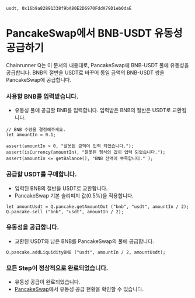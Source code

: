 ```meta-Currency
usdt, 0x16b9a82891338f9bA80E2D6970FddA79D1eb0daE
```

# PancakeSwap에서 BNB-USDT 유동성 공급하기

Chainrunner Q는 이 문서의 내용대로, PancakeSwap에 BNB-USDT 풀에 유동성을 공급합니다.
BNB의 절반을 USDT로 바꾸어 동일 금액의 BNB-USDT 쌍을 PancakeSwap에 공급합니다.

### 사용할 BNB를 입력받습니다.

- 유동성 풀에 공급할 BNB를 입력합니다. 입력받은 BNB의 절반은 USDT로 교환됩니다.

```input BNB
// BNB 수량을 결정해주세요.
let amountIn = 0.1;
```

```input-Verify
assert(amountIn > 0, "잘못된 금액이 입력 되었습니다.");
assert(isCurrency(amountIn), "잘못된 형식의 값이 입력 되었습니다.");
assert(amountIn <= getBalance(), "BNB 잔액이 부족합니다." );
```

### 공급할 USDT를 구매합니다.

- 입력된 BNB의 절반을 USDT로 교환합니다.
- PancakeSwap 기본 슬리피지 값(0.5%)을 적용합니다.

```taster
let amountUsdt = Q.pancake.getAmountOut ("bnb", "usdt", amountIn / 2);
Q.pancake.sell ("bnb", "usdt", amountIn / 2);
```

### 유동성을 공급합니다.

- 교환된 USDT와 남은 BNB를 PancakeSwap의 풀에 공급합니다.

```taster
Q.pancake.addLiquidityBNB ("usdt", amountIn / 2, amountUsdt);
```

### 모든 Step이 정상적으로 완료되었습니다.

- 유동성 공급이 완료되었습니다.
- [PancakeSwap](https://pancakeswap.finance/liquidity)에서 유동성 공급 현황을 확인할 수 있습니다.
